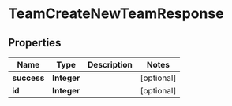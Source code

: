 

# TeamCreateNewTeamResponse


## Properties

| Name | Type | Description | Notes |
|------------ | ------------- | ------------- | -------------|
|**success** | **Integer** |  |  [optional] |
|**id** | **Integer** |  |  [optional] |



